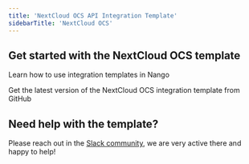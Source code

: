 ```yaml
---
title: 'NextCloud OCS API Integration Template'
sidebarTitle: 'NextCloud OCS'
---
```


## Get started with the NextCloud OCS template

<Card title="How to use integration templates"
      href="/understand/concepts/templates"
      icon="book-open">
    Learn how to use integration templates in Nango


<Card title="Get the NextCloud OCS template"
      href="https://github.com/NangoHQ/nango/tree/master/integration-templates/next-cloud-ocs"
      icon="github">
    Get the latest version of the NextCloud OCS integration template from GitHub


## Need help with the template?
Please reach out in the [Slack community](https://nango.dev/slack), we are very active there and happy to help!
